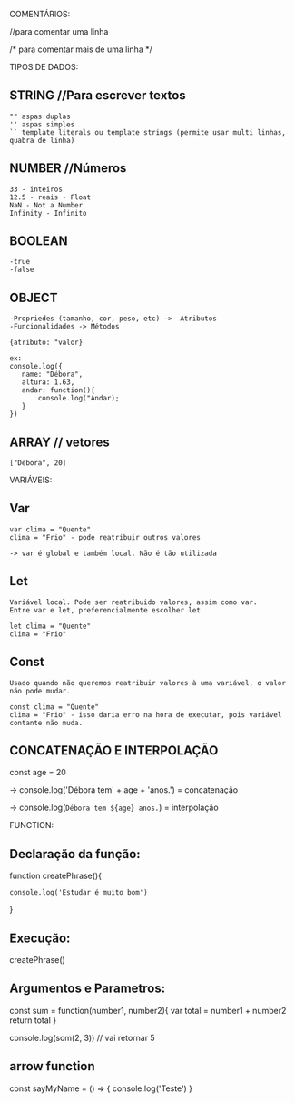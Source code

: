  COMENTÁRIOS:

//para comentar uma linha

/* para
   comentar
   mais
   de
   uma
   linha 
*/


TIPOS DE DADOS:

## STRING   //Para escrever textos
    "" aspas duplas
    '' aspas simples
    `` template literals ou template strings (permite usar multi linhas, quabra de linha)

## NUMBER  //Números
    33 - inteiros
    12.5 - reais - Float
    NaN - Not a Number
    Infinity - Infinito 

## BOOLEAN
    -true
    -false

## OBJECT

    -Propriedes (tamanho, cor, peso, etc) ->  Atributos
    -Funcionalidades -> Métodos

    {atributo: "valor}

    ex:
    console.log({ 
       name: "Débora",
       altura: 1.63,
       andar: function(){
           console.log("Andar);
       }
    })

## ARRAY // vetores

    ["Débora", 20]


VARIÁVEIS:

## Var

    var clima = "Quente"
    clima = "Frio" - pode reatribuir outros valores

    -> var é global e também local. Não é tão utilizada

## Let
    Variável local. Pode ser reatribuido valores, assim como var. 
    Entre var e let, preferencialmente escolher let

    let clima = "Quente"
    clima = "Frio"


## Const 

    Usado quando não queremos reatribuir valores à uma variável, o valor não pode mudar.

    const clima = "Quente"
    clima = "Frio" - isso daria erro na hora de executar, pois variável contante não muda.

## CONCATENAÇÃO E INTERPOLAÇÃO

const age = 20

-> console.log('Débora tem' + age + 'anos.') = concatenação

-> console.log(`Débora tem ${age} anos.`) = interpolação


FUNCTION:

## Declaração da função:

function createPhrase(){

    console.log('Estudar é muito bom')
}

## Execução:
createPhrase()

## Argumentos e Parametros:

const sum = function(number1, number2){
    var total = number1 + number2
    return total
}

console.log(som(2, 3)) // vai retornar 5


## arrow function

const sayMyName = () => {
    console.log('Teste')
}






